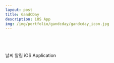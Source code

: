 ```yaml
---
layout: post
title: GandCDay
description: iOS App
img: /img/portfolio/gandcday/gandcday_icon.jpg
---
```


<div class="col three caption">
	<a href="https://itunes.apple.com/kr/app/id1080578364?mt=8" style="display:inline-block;overflow:hidden;background:url(https://linkmaker.itunes.apple.com/en-us/badge-lrg.svg?releaseDate=2016-02-18&kind=iossoftware&bubble=apple_music) no-repeat;width:135px;height:40px;"></a>
</div>

날씨 알림 iOS Application


<div class="img_row">
	<img class="col one" src="{{ site.baseurl }}/img/portfolio/gandcday/gandcday_1.jpeg" alt="" title="screenshot1 image"/>
	<img class="col one" src="{{ site.baseurl }}/img/portfolio/gandcday/gandcday_2.jpeg" alt="" title="screenshot2 image"/>
</div>
